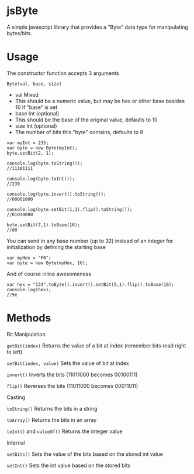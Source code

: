 # jsByte

A simple javascript library that provides a "Byte" data type for manipulating bytes/bits.

# Usage

The constructor function accepts 3 arguments

`Byte(val, base, size)`

- val Mixed
 - This should be a numeric value, but may be hex or other base besides 10 if "base" is set
- base Int (optional)
 - This should be the base of the original value, defaults to 10
- size Int (optional)
 - The number of bits this "byte" contains, defaults to 8

```
var myInt = 235;
var byte = new Byte(myInt);
byte.setBit(2, 1);

console.log(byte.toString());
//11101111

console.log(byte.toInt());
//239

console.log(byte.invert().toString());
//00001000

console.log(byte.setBit(1,1).flip().toString());
//01010000

byte.setBit(7,1).toBase(16);
//d0
```

You can send in any base number (up to 32) instead of an integer for initialization by defining the starting base

```
var myHex = "F0";
var byte = new Byte(myHex, 16);
```

And of course inline awesomeness

```
var hex = "134".toByte().invert().setBit(5,1).flip().toBase(16);
console.log(hex);
//9e
```

# Methods

  Bit Manipulation
  
`getBit(index)`
Returns the value of a bit at index (remember bits read right to left)

`setBit(index, value)`
Sets the value of bit at index

`invert()`
Inverts the bits (11011000 becomes 00100111)

`flip()`
Reverses the bits (11011000 becomes 00011011)

  Casting

`toString()`
Returns the bits in a string

`toArray()`
Returns the bits in an array

`toInt()` and `valueOf()`
Returns the integer value

  Internal

`setBits()`
Sets the value of the bits based on the stored int value

`setInt()`
Sets the int value based on the stored bits
